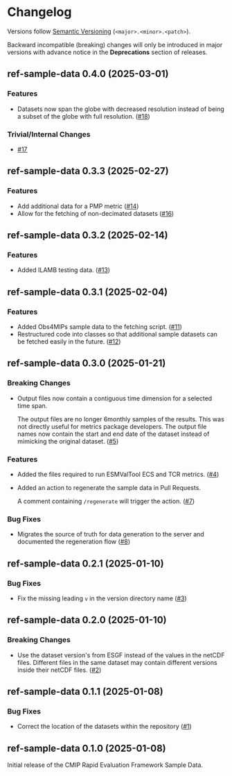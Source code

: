 # Changelog

Versions follow [Semantic Versioning](https://semver.org/) (`<major>.<minor>.<patch>`).

Backward incompatible (breaking) changes will only be introduced in major versions
with advance notice in the **Deprecations** section of releases.

<!--
You should *NOT* be adding new changelog entries to this file,
this file is managed by towncrier.
See `changelog/README.md`.

You *may* edit previous changelogs to fix problems like typo corrections or such.
To add a new changelog entry, please see
`changelog/README.md`
and https://pip.pypa.io/en/latest/development/contributing/#news-entries,
noting that we use the `changelog` directory instead of news,
markdown instead of restructured text and use slightly different categories
from the examples given in that link.
-->

<!-- towncrier release notes start -->

## ref-sample-data 0.4.0 (2025-03-01)

### Features

- Datasets now span the globe with decreased resolution instead of being a subset of the globe with full resolution. ([#18](https://github.com/CMIP-REF/ref-sample-data/pulls/18))

### Trivial/Internal Changes

- [#17](https://github.com/CMIP-REF/ref-sample-data/pulls/17)


## ref-sample-data 0.3.3 (2025-02-27)

### Features

- Add additional data for a PMP metric ([#14](https://github.com/CMIP-REF/ref-sample-data/pulls/14))
- Allow for the fetching of non-decimated datasets ([#16](https://github.com/CMIP-REF/ref-sample-data/pulls/16))


## ref-sample-data 0.3.2 (2025-02-14)

### Features

- Added ILAMB testing data. ([#13](https://github.com/CMIP-REF/ref-sample-data/pulls/13))


## ref-sample-data 0.3.1 (2025-02-04)

### Features

- Added Obs4MIPs sample data to the fetching script. ([#11](https://github.com/CMIP-REF/ref-sample-data/pulls/11))
- Restructured code into classes so that additional sample datasets can be fetched easily in the future. ([#12](https://github.com/CMIP-REF/ref-sample-data/pulls/12))


## ref-sample-data 0.3.0 (2025-01-21)

### Breaking Changes

- Output files now contain a contiguous time dimension for a selected time span.

  The output files are no longer 6monthly samples of the results.
  This was not directly useful for metrics package developers.
  The output file names now contain the start and end date of the dataset
  instead of mimicking the original dataset. ([#5](https://github.com/CMIP-REF/ref-sample-data/pulls/5))

### Features

- Added the files required to run ESMValTool ECS and TCR metrics. ([#4](https://github.com/CMIP-REF/ref-sample-data/pulls/4))
- Added an action to regenerate the sample data in Pull Requests.

  A comment containing `/regenerate` will trigger the action. ([#7](https://github.com/CMIP-REF/ref-sample-data/pulls/7))

### Bug Fixes

- Migrates the source of truth for data generation to the server and documented the regeneration flow ([#8](https://github.com/CMIP-REF/ref-sample-data/pulls/8))


## ref-sample-data 0.2.1 (2025-01-10)

### Bug Fixes

- Fix the missing leading `v` in the version directory name ([#3](https://github.com/CMIP-REF/ref-sample-data/pulls/3))


## ref-sample-data 0.2.0 (2025-01-10)

### Breaking Changes

- Use the dataset version's from ESGF instead of the values in the netCDF files.
  Different files in the same dataset may contain different versions inside their netCDF files. ([#2](https://github.com/CMIP-REF/ref-sample-data/pulls/2))


## ref-sample-data 0.1.1 (2025-01-08)

### Bug Fixes

- Correct the location of the datasets within the repository ([#1](https://github.com/CMIP-REF/ref-sample-data/pulls/1))


## ref-sample-data 0.1.0 (2025-01-08)

Initial release of the CMIP Rapid Evaluation Framework Sample Data.
